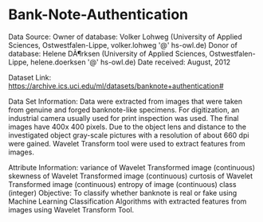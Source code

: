 # Bank-Note-Authentication
Data Source:
Owner of database: Volker Lohweg (University of Applied Sciences, Ostwestfalen-Lippe, volker.lohweg '@' hs-owl.de) Donor of database: Helene DÃ¶rksen (University of Applied Sciences, Ostwestfalen-Lippe, helene.doerksen '@' hs-owl.de) Date received: August, 2012

Dataset Link: https://archive.ics.uci.edu/ml/datasets/banknote+authentication#

Data Set Information:
Data were extracted from images that were taken from genuine and forged banknote-like specimens. For digitization, an industrial camera usually used for print inspection was used. The final images have 400x 400 pixels. Due to the object lens and distance to the investigated object gray-scale pictures with a resolution of about 660 dpi were gained. Wavelet Transform tool were used to extract features from images.

Attribute Information:
variance of Wavelet Transformed image (continuous)
skewness of Wavelet Transformed image (continuous)
curtosis of Wavelet Transformed image (continuous)
entropy of image (continuous)
class (integer)
Objective:
To classify whether banknote is real or fake using Machine Learning Classification Algorithms with extracted features from images using Wavelet Transform Tool.
